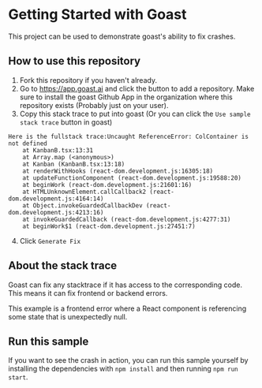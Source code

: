 # Getting Started with Goast

This project can be used to demonstrate goast's ability to fix crashes.

## How to use this repository

1) Fork this repository if you haven't already.
2) Go to https://app.goast.ai and click the button to add a repository. Make sure to install the goast Github App in the organization where this repository exists (Probably just on your user).
3) Copy this stack trace to put into goast (Or you can click the `Use sample stack trace` button in goast)
```
Here is the fullstack trace:Uncaught ReferenceError: ColContainer is not defined
    at KanbanB.tsx:13:31
    at Array.map (<anonymous>)
    at Kanban (KanbanB.tsx:13:18)
    at renderWithHooks (react-dom.development.js:16305:18)
    at updateFunctionComponent (react-dom.development.js:19588:20)
    at beginWork (react-dom.development.js:21601:16)
    at HTMLUnknownElement.callCallback2 (react-dom.development.js:4164:14)
    at Object.invokeGuardedCallbackDev (react-dom.development.js:4213:16)
    at invokeGuardedCallback (react-dom.development.js:4277:31)
    at beginWork$1 (react-dom.development.js:27451:7)
```
4) Click `Generate Fix`

## About the stack trace

Goast can fix any stacktrace if it has access to the corresponding code. This means it can fix frontend or backend errors.

This example is a frontend error where a React component is referencing some state that is unexpectedly null.

## Run this sample

If you want to see the crash in action, you can run this sample yourself by installing the dependencies with `npm install` and then running `npm run start`. 
 
